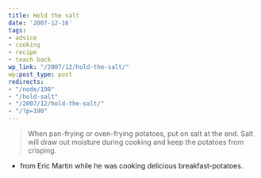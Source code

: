 ```yaml
---
title: Hold the salt
date: '2007-12-16'
tags:
- advice
- cooking
- recipe
- teach back
wp_link: "/2007/12/hold-the-salt/"
wp:post_type: post
redirects:
- "/node/190"
- "/hold-salt"
- "/2007/12/hold-the-salt/"
- "/?p=190"
---
```


> When pan-frying or oven-frying potatoes, put on salt at the end. Salt will draw out moisture during cooking and keep the potatoes from crisping.
- from Eric Martin while he was cooking delicious breakfast-potatoes.
